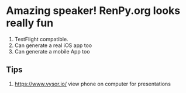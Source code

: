 
# Amazing speaker!  RenPy.org looks really fun
1. TestFlight compatible. 
2. Can generate a real iOS app too
3. Can generate a mobile App too


## Tips
1. https://www.vysor.io/ view phone on computer for presentations


